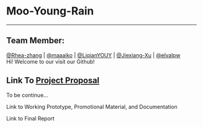 # Moo-Young-Rain
***
## Team Member: 
[@Rhea-zhang](https://github.com/Rhea-zhang)  | 
[@maaaiko](https://github.com/maaaiko) | 
[@LiqianYOUY](https://github.com/LiqianYOUY) | 
[@Jiexiang-Xu](https://github.com/Jiexiang-Xu) | 
[@elvalpw](https://github.com/elvalpw) 
<br>
Hi! Welcome to our visit our Github!

## Link To [Project Proposal](https://github.com/deco3500-2019/Moo-Young-Rain/wiki/Concept-Proposal)

To be continue...

Link to Working Prototype, Promotional Material, and Documentation

Link to Final Report

